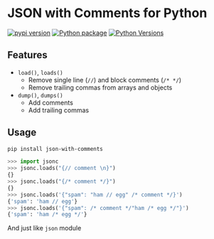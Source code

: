 # JSON with Comments for Python
[![pypi version](https://img.shields.io/pypi/v/json-with-comments.svg)](https://pypi.python.org/project/json-with-comments)
[![Python package](https://github.com/n-takumasa/json-with-comments/actions/workflows/test.yml/badge.svg)](https://github.com/n-takumasa/json-with-comments/actions/workflows/test.yml)
[![Python Versions](https://img.shields.io/pypi/pyversions/json-with-comments.svg)](https://pypi.org/project/json-with-comments/)

## Features
* `load()`, `loads()`
  * Remove single line (`//`) and block comments (`/* */`)
  * Remove trailing commas from arrays and objects
* `dump()`, `dumps()`
  * Add comments
  * Add trailing commas

## Usage

```sh
pip install json-with-comments
```

```py
>>> import jsonc
>>> jsonc.loads("{// comment \n}")
{}
>>> jsonc.loads("{/* comment */}")
{}
>>> jsonc.loads('{"spam": "ham // egg" /* comment */}')
{'spam': 'ham // egg'}
>>> jsonc.loads('{"spam": /* comment */"ham /* egg */"}')
{'spam': 'ham /* egg */'}
```
And just like `json` module
